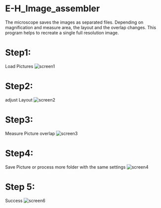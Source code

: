 # E-H_Image_assembler
The microscope saves the images as separated files. 
Depending on magnification and measure area, the layout and the overlap changes.
This program helps to recreate a single full resolution image.

# Step1: 
Load Pictures
![screen1](https://user-images.githubusercontent.com/60388068/73273277-0296af00-41e4-11ea-920d-023ec2f404f1.png)

# Step2:
adjust Layout
![screen2](https://user-images.githubusercontent.com/60388068/73273278-032f4580-41e4-11ea-9762-70da29f79852.png)

# Step3:
Measure Picture overlap
![screen3](https://user-images.githubusercontent.com/60388068/73273279-032f4580-41e4-11ea-9fb8-1154cfdd4835.png)

# Step4: 
Save Picture or process more folder with the same settings
![screen4](https://user-images.githubusercontent.com/60388068/73273280-03c7dc00-41e4-11ea-82e4-0494ceaae3fc.png)

# Step 5:
Success
![screen6](https://user-images.githubusercontent.com/60388068/73273281-03c7dc00-41e4-11ea-959a-7595be8a8580.jpg)
